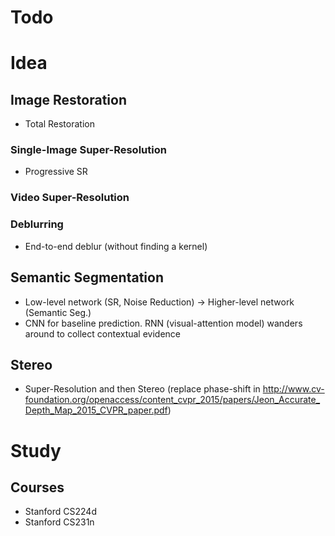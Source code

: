 # Todo
# Idea
## Image Restoration
- Total Restoration 

### Single-Image Super-Resolution
- Progressive SR

### Video Super-Resolution

### Deblurring
- End-to-end deblur (without finding a kernel)

## Semantic Segmentation

- Low-level network (SR, Noise Reduction) -> Higher-level network (Semantic Seg.)
- CNN for baseline prediction. RNN (visual-attention model) wanders around to collect contextual evidence

## Stereo
- Super-Resolution and then Stereo (replace phase-shift in http://www.cv-foundation.org/openaccess/content_cvpr_2015/papers/Jeon_Accurate_Depth_Map_2015_CVPR_paper.pdf)

# Study

## Courses

- Stanford CS224d
- Stanford CS231n
